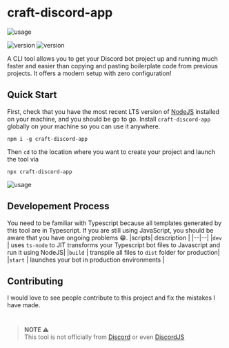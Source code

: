 
# craft-discord-app

![usage](https://j.top4top.io/p_2587ti14y1.png)

![version](https://img.shields.io/npm/v/craft-discord-app)
![version](https://img.shields.io/bundlephobia/min/craft-discord-app?label=min)

A CLI tool allows you to get your Discord bot project up and running much faster and easier than copying and pasting boilerplate code from previous projects. It offers a modern setup with zero configuration!

  

## Quick Start

First, check that you have the most recent LTS version of [NodeJS](https://nodejs.org/en/) installed on your machine, and you should be go to go. Install `craft-discord-app` globally on your machine so you can use it anywhere.

```
npm i -g craft-discord-app
```

Then `cd` to the location where you want to create your project and launch the tool via

```
npx craft-discord-app
```

![usage](https://i.ibb.co/qyMBrXQ/agah.gif)

  

## Developement Process
You need to be familiar with Typescript because all templates generated by this tool are in Typescript. If you are still using JavaScript, you should be aware that you have ongoing problems 😁.
|scripts| description |
|--|--|
|`dev`  | uses `ts-node` to JIT transforms your Typescript bot files to Javascript and run it using NodeJS|
|`build`  | transpile all files to `dist` folder for production|
|`start`  | launches your bot in production environments |

## Contributing
I would love to see people contribute to this project and fix the mistakes I have made.

#

>  **NOTE ⚠** <br/>
> This tool is not officially from [Discord](https://discord.com/) or even [DiscordJS](https://discordjs.dev/)
